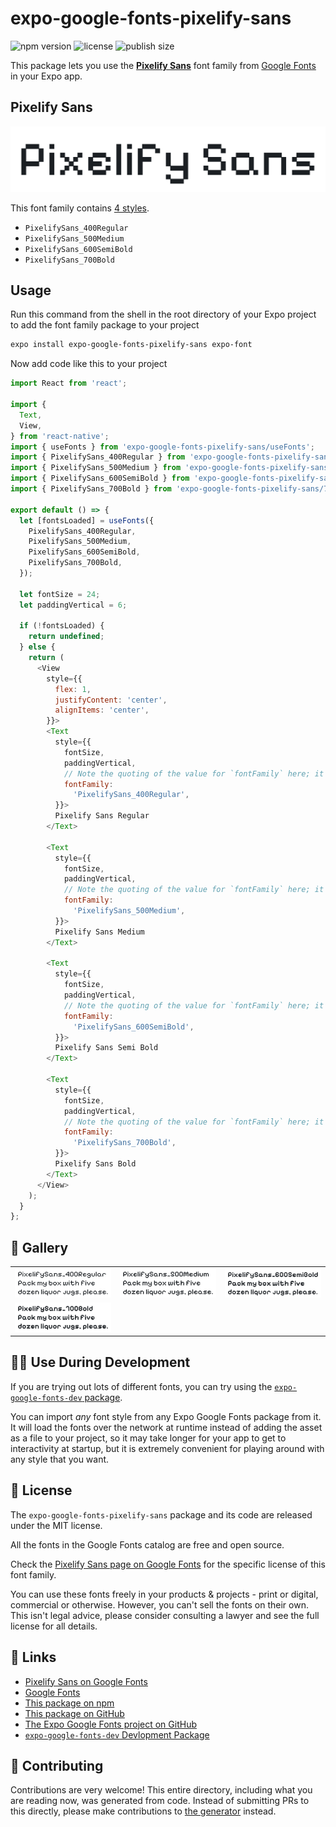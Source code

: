 # expo-google-fonts-pixelify-sans

![npm version](https://flat.badgen.net/npm/v/expo-google-fonts-pixelify-sans)
![license](https://flat.badgen.net/github/license/expo/google-fonts)
![publish size](https://flat.badgen.net/packagephobia/install/expo-google-fonts-pixelify-sans)

This package lets you use the [**Pixelify Sans**](https://fonts.google.com/specimen/Pixelify+Sans) font family from [Google Fonts](https://fonts.google.com/) in your Expo app.

## Pixelify Sans

![Pixelify Sans](./font-family.png)

This font family contains [4 styles](#-gallery).

- `PixelifySans_400Regular`
- `PixelifySans_500Medium`
- `PixelifySans_600SemiBold`
- `PixelifySans_700Bold`

## Usage

Run this command from the shell in the root directory of your Expo project to add the font family package to your project
```sh
expo install expo-google-fonts-pixelify-sans expo-font
```

Now add code like this to your project
```js
import React from 'react';

import {
  Text,
  View,
} from 'react-native';
import { useFonts } from 'expo-google-fonts-pixelify-sans/useFonts';
import { PixelifySans_400Regular } from 'expo-google-fonts-pixelify-sans/400Regular';
import { PixelifySans_500Medium } from 'expo-google-fonts-pixelify-sans/500Medium';
import { PixelifySans_600SemiBold } from 'expo-google-fonts-pixelify-sans/600SemiBold';
import { PixelifySans_700Bold } from 'expo-google-fonts-pixelify-sans/700Bold';

export default () => {
  let [fontsLoaded] = useFonts({
    PixelifySans_400Regular,
    PixelifySans_500Medium,
    PixelifySans_600SemiBold,
    PixelifySans_700Bold,
  });

  let fontSize = 24;
  let paddingVertical = 6;

  if (!fontsLoaded) {
    return undefined;
  } else {
    return (
      <View
        style={{
          flex: 1,
          justifyContent: 'center',
          alignItems: 'center',
        }}>
        <Text
          style={{
            fontSize,
            paddingVertical,
            // Note the quoting of the value for `fontFamily` here; it expects a string!
            fontFamily:
              'PixelifySans_400Regular',
          }}>
          Pixelify Sans Regular
        </Text>

        <Text
          style={{
            fontSize,
            paddingVertical,
            // Note the quoting of the value for `fontFamily` here; it expects a string!
            fontFamily:
              'PixelifySans_500Medium',
          }}>
          Pixelify Sans Medium
        </Text>

        <Text
          style={{
            fontSize,
            paddingVertical,
            // Note the quoting of the value for `fontFamily` here; it expects a string!
            fontFamily:
              'PixelifySans_600SemiBold',
          }}>
          Pixelify Sans Semi Bold
        </Text>

        <Text
          style={{
            fontSize,
            paddingVertical,
            // Note the quoting of the value for `fontFamily` here; it expects a string!
            fontFamily:
              'PixelifySans_700Bold',
          }}>
          Pixelify Sans Bold
        </Text>
      </View>
    );
  }
};

```

## 🔡 Gallery


||||
|-|-|-|
|![PixelifySans_400Regular](.//400Regular/PixelifySans_400Regular.ttf.png)|![PixelifySans_500Medium](.//500Medium/PixelifySans_500Medium.ttf.png)|![PixelifySans_600SemiBold](.//600SemiBold/PixelifySans_600SemiBold.ttf.png)||
|![PixelifySans_700Bold](.//700Bold/PixelifySans_700Bold.ttf.png)||||


## 👩‍💻 Use During Development

If you are trying out lots of different fonts, you can try using the [`expo-google-fonts-dev` package](https://github.com/freeboub/google-fonts/tree/master/font-packages/dev#readme).

You can import *any* font style from any Expo Google Fonts package from it. It will load the fonts
over the network at runtime instead of adding the asset as a file to your project, so it may take longer
for your app to get to interactivity at startup, but it is extremely convenient
for playing around with any style that you want.

## 📖 License

The `expo-google-fonts-pixelify-sans` package and its code are released under the MIT license.

All the fonts in the Google Fonts catalog are free and open source.

Check the [Pixelify Sans page on Google Fonts](https://fonts.google.com/specimen/Pixelify+Sans) for the specific license of this font family.

You can use these fonts freely in your products & projects - print or digital, commercial or otherwise. However, you can't sell the fonts on their own. This isn't legal advice, please consider consulting a lawyer and see the full license for all details.

## 🔗 Links

- [Pixelify Sans on Google Fonts](https://fonts.google.com/specimen/Pixelify+Sans)
- [Google Fonts](https://fonts.google.com/)
- [This package on npm](https://www.npmjs.com/package/expo-google-fonts-pixelify-sans)
- [This package on GitHub](https://github.com/freeboub/google-fonts/tree/master/font-packages/pixelify-sans)
- [The Expo Google Fonts project on GitHub](https://github.com/freeboub/google-fonts)
- [`expo-google-fonts-dev` Devlopment Package](https://github.com/freeboub/google-fonts/tree/master/font-packages/dev)

## 🤝 Contributing

Contributions are very welcome! This entire directory, including what you are reading now, was generated from code. Instead of submitting PRs to this directly, please make contributions to [the generator](https://github.com/freeboub/google-fonts/tree/master/packages/generator) instead.
